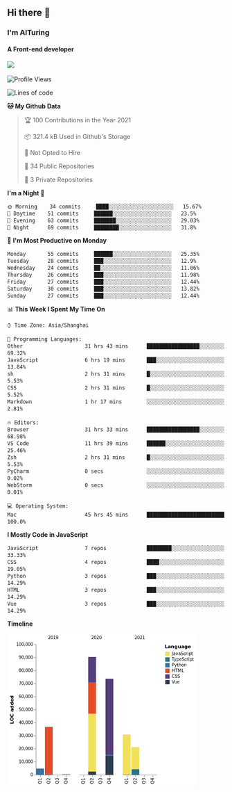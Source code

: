 ## Hi there 👋
### I'm AITuring
#### A Front-end developer

<img src="./dhx.gif" width="400px"/>

<!--START_SECTION:waka-->
![Profile Views](http://img.shields.io/badge/Profile%20Views-1-blue)

![Lines of code](https://img.shields.io/badge/From%20Hello%20World%20I%27ve%20Written-257899%20lines%20of%20code-blue)

**🐱 My Github Data** 

> 🏆 100 Contributions in the Year 2021
 > 
> 📦 321.4 kB Used in Github's Storage 
 > 
> 🚫 Not Opted to Hire
 > 
> 📜 34 Public Repositories 
 > 
> 🔑 3 Private Repositories  
 > 
**I'm a Night 🦉** 

```text
🌞 Morning    34 commits     ████░░░░░░░░░░░░░░░░░░░░░   15.67% 
🌆 Daytime    51 commits     ██████░░░░░░░░░░░░░░░░░░░   23.5% 
🌃 Evening    63 commits     ███████░░░░░░░░░░░░░░░░░░   29.03% 
🌙 Night      69 commits     ████████░░░░░░░░░░░░░░░░░   31.8%

```
📅 **I'm Most Productive on Monday** 

```text
Monday       55 commits     ██████░░░░░░░░░░░░░░░░░░░   25.35% 
Tuesday      28 commits     ███░░░░░░░░░░░░░░░░░░░░░░   12.9% 
Wednesday    24 commits     ██░░░░░░░░░░░░░░░░░░░░░░░   11.06% 
Thursday     26 commits     ███░░░░░░░░░░░░░░░░░░░░░░   11.98% 
Friday       27 commits     ███░░░░░░░░░░░░░░░░░░░░░░   12.44% 
Saturday     30 commits     ███░░░░░░░░░░░░░░░░░░░░░░   13.82% 
Sunday       27 commits     ███░░░░░░░░░░░░░░░░░░░░░░   12.44%

```


📊 **This Week I Spent My Time On** 

```text
⌚︎ Time Zone: Asia/Shanghai

💬 Programming Languages: 
Other                    31 hrs 43 mins      █████████████████░░░░░░░░   69.32% 
JavaScript               6 hrs 19 mins       ███░░░░░░░░░░░░░░░░░░░░░░   13.84% 
sh                       2 hrs 31 mins       █░░░░░░░░░░░░░░░░░░░░░░░░   5.53% 
CSS                      2 hrs 31 mins       █░░░░░░░░░░░░░░░░░░░░░░░░   5.52% 
Markdown                 1 hr 17 mins        ░░░░░░░░░░░░░░░░░░░░░░░░░   2.81%

🔥 Editors: 
Browser                  31 hrs 33 mins      █████████████████░░░░░░░░   68.98% 
VS Code                  11 hrs 39 mins      ██████░░░░░░░░░░░░░░░░░░░   25.46% 
Zsh                      2 hrs 31 mins       █░░░░░░░░░░░░░░░░░░░░░░░░   5.53% 
PyCharm                  0 secs              ░░░░░░░░░░░░░░░░░░░░░░░░░   0.02% 
WebStorm                 0 secs              ░░░░░░░░░░░░░░░░░░░░░░░░░   0.01%

💻 Operating System: 
Mac                      45 hrs 45 mins      █████████████████████████   100.0%

```

**I Mostly Code in JavaScript** 

```text
JavaScript               7 repos             ████████░░░░░░░░░░░░░░░░░   33.33% 
CSS                      4 repos             ████░░░░░░░░░░░░░░░░░░░░░   19.05% 
Python                   3 repos             ███░░░░░░░░░░░░░░░░░░░░░░   14.29% 
HTML                     3 repos             ███░░░░░░░░░░░░░░░░░░░░░░   14.29% 
Vue                      3 repos             ███░░░░░░░░░░░░░░░░░░░░░░   14.29%

```


**Timeline**

![Chart not found](https://raw.githubusercontent.com/AITuring/AITuring/main/charts/bar_graph.png) 


<!--END_SECTION:waka-->


